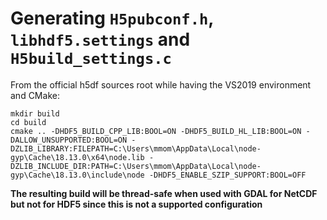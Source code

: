 # Generating `H5pubconf.h`, `libhdf5.settings` and `H5build_settings.c`

From the official h5df sources root while having the VS2019 environment and CMake:
```
mkdir build
cd build
cmake .. -DHDF5_BUILD_CPP_LIB:BOOL=ON -DHDF5_BUILD_HL_LIB:BOOL=ON -DALLOW_UNSUPPORTED:BOOL=ON -DZLIB_LIBRARY:FILEPATH=C:\Users\mmom\AppData\Local\node-gyp\Cache\18.13.0\x64\node.lib -DZLIB_INCLUDE_DIR:PATH=C:\Users\mmom\AppData\Local\node-gyp\Cache\18.13.0\include\node -DHDF5_ENABLE_SZIP_SUPPORT:BOOL=OFF
```

**The resulting build will be thread-safe when used with GDAL for NetCDF but not for HDF5 since this is not a supported configuration**

